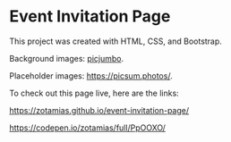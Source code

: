 # Event Invitation Page

This project was created with HTML, CSS, and Bootstrap.

Background images: [picjumbo](https://picjumbo.com).

Placeholder images: https://picsum.photos/.

To check out this page live, here are the links: 

https://zotamias.github.io/event-invitation-page/

https://codepen.io/zotamias/full/PpOOXO/
